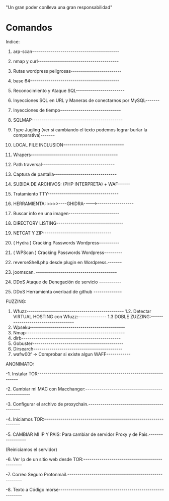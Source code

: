"Un gran poder conlleva una gran responsabilidad"

# Comandos
Indice:

1. arp-scan-------------------------------------------
2. nmap y curl----------------------------------------
3. Rutas wordpress peligrosas-------------------------
4. base 64--------------------------------------------
5. Reconocimiento y Ataque SQL------------------------
6. Inyecciones SQL en URL y Maneras de conectarnos por MySQL-------
7. Inyecciones de tiempo------------------------------
8. SQLMAP---------------------------------------------
9. Type Jugling (ver si cambiando el texto podemos lograr burlar la comparativa)-------
10. LOCAL FILE INCLUSION------------------------------
11. Wrapers-------------------------------------------
12. Path traversal------------------------------------
13. Captura de pantalla-------------------------------
14. SUBIDA DE ARCHIVOS:   (PHP INTERPRETA) + WAF------
15. Tratamiento TTY-----------------------------------
16. HERRAMIENTA: >>>>----GHIDRA---->------------------
17. Buscar info en una imagen-------------------------
18. DIRECTORY LISTING---------------------------------
19. NETCAT   Y   ZIP----------------------------------
20. (  Hydra  ) Cracking Passwords Wordpress----------
21. (  WPScan  ) Cracking Passwords Wordpress---------
22. reverseShell.php desde plugin en Wordpress.-------

23. joomscan. ----------------------------------------
24. DDoS  Ataque de Denegación de servicio -----------
25. DDoS Herramienta overload de github --------------



FUZZING:

1. Wfuzz------------------------------------------------
  1.2. Detectar VIRTUAL HOSTING con Wfuzz:--------------
  1.3 DOBLE ZUZZING:------------------------------------
2. Wpseku-----------------------------------------------
3. Nmap-------------------------------------------------
4. dirb-------------------------------------------------
5. Gobuster---------------------------------------------
6. Dirsearch--------------------------------------------
7. wafw00f -> Comprobar si existe algun WAFF------------



ANONIMATO:

-1. Instalar TOR--------------------------------------------------------------------

-2. Cambiar mi MAC con Macchanger:--------------------------------------------------

-3. Configurar el archivo de proxychain.--------------------------------------------

-4. Iniciamos TOR:------------------------------------------------------------------

-5. CAMBIAR MI IP Y PAIS: Para cambiar de servidor Proxy y de Pais.-----------------

(Reiniciamos el servidor)

-6. Ver Ip de un sitio web desde TOR:-----------------------------------------------

-7. Correo Seguro Protonmail.-------------------------------------------------------

-8. Texto a Código morse------------------------------------------------------------
